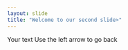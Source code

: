 ```yaml
---
layout: slide
title: "Welcome to our second slide>"
---
```

Your text
Use the left arrow to go back
